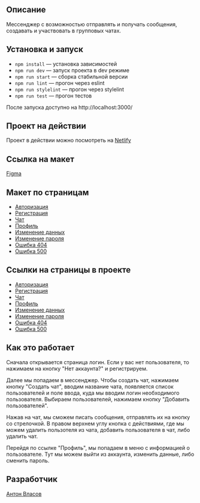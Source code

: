 ## Описание

Мессенджер с возможностью отправлять и получать сообщения, создавать и участвовать в групповых чатах.

## Установка и запуск

- `npm install` — установка зависимостей
- `npm run dev` — запуск проекта в dev режиме
- `npm run start` — сборка стабильной версии
- `npm run lint` — прогон через eslint
- `npm run stylelint` — прогон через stylelint
- `npm run test` — прогон тестов

После запуска доступно на http://localhost:3000/

## Проект на действии

Проект в действии можно посмотреть на [Netlify](https://anton-vlasov-messenger.netlify.app/)

## Ссылка на макет

[Figma](https://www.figma.com/file/VOFxubk1asA0v1pOt06Qwy/messenger?type=design&node-id=0%3A1&mode=design&t=MWbIY5IXXwjKcRzM-1)

## Макет по страницам

- [Авторизация](https://www.figma.com/file/VOFxubk1asA0v1pOt06Qwy/messenger?type=design&node-id=1-674&mode=design&t=MWbIY5IXXwjKcRzM-11)
- [Регистрация](https://www.figma.com/file/VOFxubk1asA0v1pOt06Qwy/messenger?type=design&node-id=1-732&mode=design&t=MWbIY5IXXwjKcRzM-11)
- [Чат](https://www.figma.com/file/VOFxubk1asA0v1pOt06Qwy/messenger?type=design&node-id=1-2&mode=design&t=MWbIY5IXXwjKcRzM-11)
- [Профиль](https://www.figma.com/file/VOFxubk1asA0v1pOt06Qwy/messenger?type=design&node-id=1-398&mode=design&t=MWbIY5IXXwjKcRzM-11)
- [Изменение данных](https://www.figma.com/file/VOFxubk1asA0v1pOt06Qwy/messenger?type=design&node-id=1-539&mode=design&t=MWbIY5IXXwjKcRzM-11)
- [Изменение пароля](https://www.figma.com/file/VOFxubk1asA0v1pOt06Qwy/messenger?type=design&node-id=1-579&mode=design&t=MWbIY5IXXwjKcRzM-11)
- [Ошибка 404](https://www.figma.com/file/VOFxubk1asA0v1pOt06Qwy/messenger?type=design&node-id=1-686&mode=design&t=MWbIY5IXXwjKcRzM-11)
- [Ошибка 500](https://www.figma.com/file/VOFxubk1asA0v1pOt06Qwy/messenger?type=design&node-id=1-690&mode=design&t=MWbIY5IXXwjKcRzM-11)

## Ссылки на страницы в проекте

- [Авторизация](https://anton-vlasov-messenger.netlify.app/)
- [Регистрация](https://anton-vlasov-messenger.netlify.app/sign-up)
- [Чат](https://anton-vlasov-messenger.netlify.app/messenger)
- [Профиль](https://anton-vlasov-messenger.netlify.app/settings)
- [Изменение данных](https://anton-vlasov-messenger.netlify.app/change-profile)
- [Изменение пароля](https://anton-vlasov-messenger.netlify.app/change-password)
- [Ошибка 404](https://anton-vlasov-messenger.netlify.app/404)
- [Ошибка 500](https://anton-vlasov-messenger.netlify.app/500)

## Как это работает

Сначала открывается страница логин. Если у вас нет пользователя, то нажимаем на кнопку "Нет аккаунта?" и регистрируем.

Далее мы попадаем в мессенджер. Чтобы создать чат, нажимаем кнопку "Создать чат", вводим название чата, появляется список пользователей и поле ввода, куда мы вводим логин необходимого пользователя. Выбираем пользователей, нажимаем кнопку "Добавить пользователей".

Нажав на чат, мы сможем писать сообщения, отправлять их на кнопку со стрелочкой. В правом верхнем углу кнопка с действиями, где мы можем удалить пользотеля из чата, добавить пользователя в чат, либо удалить чат.

Перейдя по ссылке "Профиль", мы попадаем в меню с информацией о пользователе. Тут мы можем выйти из аккаунта, изменить данные, либо сменить пароль.

## Разработчик

[Антон Власов](https://github.com/VlAnton)
